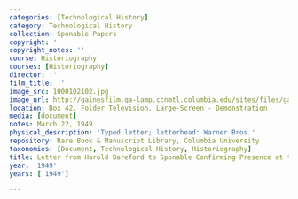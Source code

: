 ```yaml
---
categories: [Technological History]
category: Technological History
collection: Sponable Papers
copyright: ''
copyright_notes: ''
course: Historiography
courses: [Historiography]
director: ''
film_title: ''
image_src: 1000102102.jpg
image_url: http://gainesfilm.qa-lamp.ccnmtl.columbia.edu/sites/files/gainesfilm/images/1000102102.jpg
location: Box 42, Folder Television, Large-Screen - Demonstration
media: [document]
notes: March 22, 1949
physical_description: 'Typed letter; letterhead: Warner Bros.'
repository: Rare Book & Manuscript Library, Columbia University
taxonomies: [Document, Technological History, Historiography]
title: Letter from Harold Bareford to Sponable Confirming Presence at the Demonstration
year: '1949'
years: ['1949']

---
```


